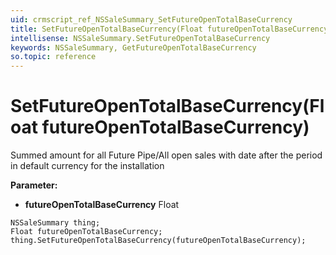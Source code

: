 ```yaml
---
uid: crmscript_ref_NSSaleSummary_SetFutureOpenTotalBaseCurrency
title: SetFutureOpenTotalBaseCurrency(Float futureOpenTotalBaseCurrency)
intellisense: NSSaleSummary.SetFutureOpenTotalBaseCurrency
keywords: NSSaleSummary, GetFutureOpenTotalBaseCurrency
so.topic: reference
---
```


# SetFutureOpenTotalBaseCurrency(Float futureOpenTotalBaseCurrency)

Summed amount for all Future Pipe/All open sales with date after the period in default currency for the installation

**Parameter:** 
 - **futureOpenTotalBaseCurrency** Float

```crmscript
NSSaleSummary thing;
Float futureOpenTotalBaseCurrency;
thing.SetFutureOpenTotalBaseCurrency(futureOpenTotalBaseCurrency);
```

